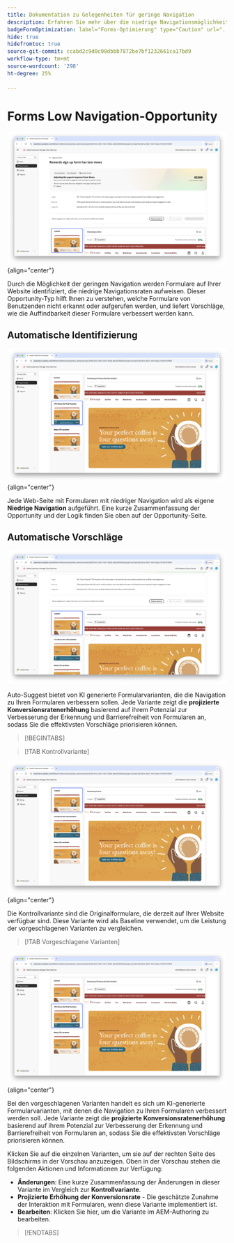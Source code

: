 ```yaml
---
title: Dokumentation zu Gelegenheiten für geringe Navigation
description: Erfahren Sie mehr über die niedrige Navigationsmöglichkeit und wie Sie sie verwenden können, um die Interaktion mit Formularen auf Ihrer Website zu verbessern.
badgeFormOptimization: label="Forms-Optimierung" type="Caution" url="../../opportunity-types/form-optimization.md" tooltip="Forms-Optimierung"
hide: true
hidefromtoc: true
source-git-commit: ccabd2c9d0c08dbbb7872be7bf1232661ca17bd9
workflow-type: tm+mt
source-wordcount: '298'
ht-degree: 25%

---
```



# Forms Low Navigation-Opportunity

![Niedrige Navigationsmöglichkeit](./assets/low-navigation/hero.png){align="center"}

Durch die Möglichkeit der geringen Navigation werden Formulare auf Ihrer Website identifiziert, die niedrige Navigationsraten aufweisen. Dieser Opportunity-Typ hilft Ihnen zu verstehen, welche Formulare von Benutzenden nicht erkannt oder aufgerufen werden, und liefert Vorschläge, wie die Auffindbarkeit dieser Formulare verbessert werden kann.

## Automatische Identifizierung

![Niedrige Navigation automatisch identifizieren](./assets/low-navigation/auto-identify.png){align="center"}

Jede Web-Seite mit Formularen mit niedriger Navigation wird als eigene **Niedrige Navigation** aufgeführt. Eine kurze Zusammenfassung der Opportunity und der Logik finden Sie oben auf der Opportunity-Seite.

## Automatische Vorschläge

![Niedrige Navigation automatisch vorschlagen](./assets/low-navigation/auto-suggest.png)

Auto-Suggest bietet von KI generierte Formularvarianten, die die Navigation zu Ihren Formularen verbessern sollen. Jede Variante zeigt die **projizierte Konversionsratenerhöhung** basierend auf ihrem Potenzial zur Verbesserung der Erkennung und Barrierefreiheit von Formularen an, sodass Sie die effektivsten Vorschläge priorisieren können.

>[!BEGINTABS]

>[!TAB Kontrollvariante]

![Kontrollvarianten](./assets/low-navigation/control-variation.png){align="center"}

Die Kontrollvariante sind die Originalformulare, die derzeit auf Ihrer Website verfügbar sind. Diese Variante wird als Baseline verwendet, um die Leistung der vorgeschlagenen Varianten zu vergleichen.

>[!TAB Vorgeschlagene Varianten]

![Vorgeschlagene Varianten](./assets/low-navigation/suggested-variations.png){align="center"}

Bei den vorgeschlagenen Varianten handelt es sich um KI-generierte Formularvarianten, mit denen die Navigation zu Ihren Formularen verbessert werden soll. Jede Variante zeigt die **projizierte Konversionsratenerhöhung** basierend auf ihrem Potenzial zur Verbesserung der Erkennung und Barrierefreiheit von Formularen an, sodass Sie die effektivsten Vorschläge priorisieren können.

Klicken Sie auf die einzelnen Varianten, um sie auf der rechten Seite des Bildschirms in der Vorschau anzuzeigen. Oben in der Vorschau stehen die folgenden Aktionen und Informationen zur Verfügung:

* **Änderungen**: Eine kurze Zusammenfassung der Änderungen in dieser Variante im Vergleich zur **Kontrollvariante**.
* **Projizierte Erhöhung der Konversionsrate** - Die geschätzte Zunahme der Interaktion mit Formularen, wenn diese Variante implementiert ist.
* **Bearbeiten**: Klicken Sie hier, um die Variante im AEM-Authoring zu bearbeiten.

>[!ENDTABS]

<!-- 

## Auto-optimize

[!BADGE Ultimate]{type=Positive tooltip="Ultimate"}

![Auto-optimize low navigation](./assets/low-views/auto-optimize.png){align="center"}

Sites Optimizer Ultimate adds the ability to deploy auto-optimization for the issues found by the low navigation opportunity.

>[!BEGINTABS]

>[!TAB Test multiple]


>[!TAB Publish selected]

{{auto-optimize-deploy-optimization-slack}}

>[!TAB Request approval]

{{auto-optimize-request-approval}}

>[!ENDTABS]

-->
